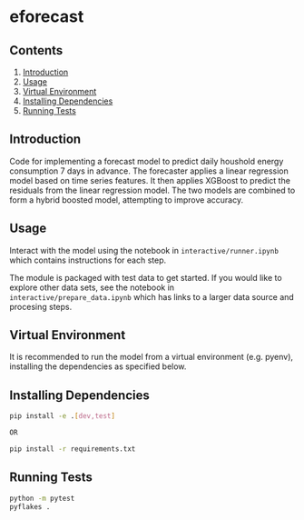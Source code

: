 # eforecast

## Contents

1. [Introduction](#introduction)
2. [Usage](#usage)
3. [Virtual Environment](#virtual-environment)
4. [Installing Dependencies](#installing-dependencies)
5. [Running Tests](#running-tests)

## Introduction

Code for implementing a forecast model to predict daily houshold energy consumption 7 days in advance.
The forecaster applies a linear regression model based on time series features. 
It then applies XGBoost to predict the residuals from the linear regression model.
The two models are combined to form a hybrid boosted model, attempting to improve accuracy.

## Usage

Interact with the model using the notebook in `interactive/runner.ipynb` which contains instructions for each step.

The module is packaged with test data to get started. If you would like to explore other data sets, see
the notebook in `interactive/prepare_data.ipynb` which has links to a larger data source and procesing steps.

## Virtual Environment

It is recommended to run the model from a virtual environment (e.g. pyenv), installing the dependencies as specified below.

## Installing Dependencies

```bash
pip install -e .[dev,test]

OR

pip install -r requirements.txt
```

## Running Tests

```bash
python -m pytest
pyflakes .
```

